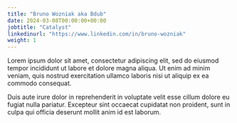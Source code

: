 ```yaml
---
title: "Bruno Wozniak aka Bdub"
date: 2024-03-08T00:00:00+00:00
jobtitle: "Catalyst"
linkedinurl: "https://www.linkedin.com/in/bruno-wozniak"
weight: 1
---
```


Lorem ipsum dolor sit amet, consectetur adipiscing elit, sed do eiusmod tempor incididunt ut labore et dolore magna aliqua. Ut enim ad minim veniam, quis nostrud exercitation ullamco laboris nisi ut aliquip ex ea commodo consequat.

Duis aute irure dolor in reprehenderit in voluptate velit esse cillum dolore eu fugiat nulla pariatur. Excepteur sint occaecat cupidatat non proident, sunt in culpa qui officia deserunt mollit anim id est laborum.

